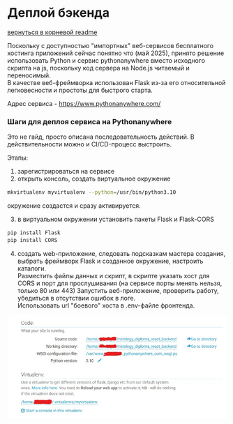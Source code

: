 # Деплой бэкенда
[вернуться в корневой readme](../readme.md)

Поскольку с доступностью "импортных" веб-сервисов бесплатного хостинга приложений сейчас понятно что (май 2025), 
принято решение использовать Python и сервис pythonanywhere вместо исходного скрипта на js, поскольку код сервера на Node.js читаемый и переносимый.  
В качестве веб-фреймворка использован Flask из-за его относительной легковесности и простоты для быстрого старта.

Адрес сервиса - https://www.pythonanywhere.com/

### Шаги для деплоя сервиса на Pythonanywhere

Это не гайд, просто описана последовательность действий. В действительности можно и CI/CD-процесс выстроить.

Этапы:
1) зарегистрироваться на сервисе
2) открыть консоль, создать виртуальное окружение
```sh
mkvirtualenv myvirtualenv --python=/usr/bin/python3.10
```
окружение создастся и сразу активируется.  

3) в виртуальном окружении установить пакеты Flask и Flask-CORS  
```sh
pip install Flask
pip install CORS
```

4) создать web-приложение, следовать подсказкам мастера создания, выбрать фреймворк Flask и созданное окружение, настроить каталоги.  
Разместить файлы данных и скрипт, в скрипте указать хост для CORS и порт для прослушивания (на сервисе порты менять нельзя, только 80 или 443)
Запустить веб-приложение, проверить работу, убедиться в отсутствии ошибок в логе.  
Использовать url "боевого" хоста в .env-файле фронтенда.

![вид с настройками](./backend_pythonanywhere.jpg)
